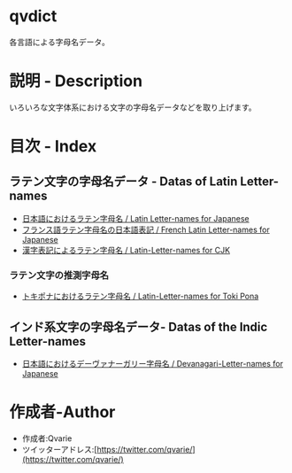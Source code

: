 # qvdict
各言語による字母名データ。

# 説明 - Description
いろいろな文字体系における文字の字母名データなどを取り上げます。

# 目次 - Index
## ラテン文字の字母名データ - Datas of Latin Letter-names
* [日本語におけるラテン字母名 / Latin Letter-names for Japanese](https://github.com/qvarie/qvalphabet/blob/master/latinalpha_jp.txt)
* [フランス語ラテン字母名の日本語表記 / French Latin Letter-names for Japanese](https://github.com/qvarie/qvalphabet/blob/master/latinalpha_ja-fr.txt)
* [漢字表記によるラテン字母名 / Latin-Letter-names for CJK](https://github.com/qvarie/qvalphabet/blob/master/latinalpha_cjk.txt)
### ラテン文字の推測字母名
* [トキポナにおけるラテン字母名 / Latin-Letter-names for Toki Pona](latinalpha_tokipona.txt)

## インド系文字の字母名データ- Datas of the Indic Letter-names
* [日本語におけるデーヴァナーガリー字母名 / Devanagari-Letter-names for Japanese](https://github.com/qvarie/qvalphabet/blob/master/nagarialpha_jp.txt)

# 作成者-Author
* 作成者:Qvarie
* ツイッターアドレス:[https://twitter.com/qvarie/](https://twitter.com/qvarie/)
